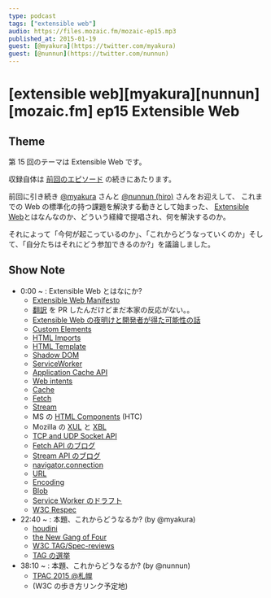 ```yaml
---
type: podcast
tags: ["extensible web"]
audio: https://files.mozaic.fm/mozaic-ep15.mp3
published_at: 2015-01-19
guest: [@myakura](https://twitter.com/myakura)
guest: [@nunnun](https://twitter.com/nunnun)
---
```


# [extensible web][myakura][nunnun][mozaic.fm] ep15 Extensible Web

## Theme

第 15 回のテーマは Extensible Web です。

収録自体は [前回のエピソード](http://mozaic.fm/post/108439721723/14-whatwg) の続きにあたります。

前回に引き続き [@myakura](https://twitter.com/myakura) さんと [@nunnun (hiro)](https://twitter.com/nunnun) さんをお迎えして、 これまでの Web の標準化の持つ課題を解決する動きとして始まった、 [Extensible Web](https://extensiblewebmanifesto.org/)とはなんなのか、どういう経緯で提唱され、何を解決するのか。

それによって「今何が起こっているのか」、「これからどうなっていくのか」そして、「自分たちはそれにどう参加できるのか?」を議論しました。

## Show Note

- 0:00 ~ : Extensible Web とはなにか?
  - [Extensible Web Manifesto](https://extensiblewebmanifesto.org/)
  - [翻訳](https://github.com/extensibleweb/manifesto/pull/3) を PR したんだけどまだ本家の反応がない。。
  - [Extensible Web の夜明けと開発者が得た可能性の話](http://jxck.hatenablog.com/entry/extendthewebforward)
  - [Custom Elements](http://w3c.github.io/webcomponents/spec/custom/)
  - [HTML Imports](http://w3c.github.io/webcomponents/spec/imports/)
  - [HTML Template](https://html.spec.whatwg.org/multipage/scripting.html%23the-template-element)
  - [Shadow DOM](http://w3c.github.io/webcomponents/spec/shadow/)
  - [ServiceWorker](http://www.w3.org/TR/service-workers/)
  - [Application Cache API](http://www.w3.org/TR/html5/browsers.html%23offline)
  - [Web intents](http://www.w3.org/TR/web-intents/)
  - [Cache](http://www.w3.org/TR/service-workers/%23cache-objects)
  - [Fetch](https://fetch.spec.whatwg.org/)
  - [Stream](https://streams.spec.whatwg.org/)
  - MS の [HTML Components](http://msdn.microsoft.com/en-us/library/ms531018.aspx) (HTC)
  - Mozilla の [XUL](https://developer.mozilla.org/ja/docs/XUL) と [XBL](https://developer.mozilla.org/ja/docs/XBL)
  - [TCP and UDP Socket API](http://www.w3.org/TR/raw-sockets/)
  - [Fetch API のブログ](http://jxck.hatenablog.com/entry/whatwg-fetch)
  - [Stream API のブログ](http://jxck.hatenablog.com/entry/whatwg-stream)
  - [navigator.connection](https://developer.mozilla.org/en-US/docs/Web/API/NetworkInformation.connection)
  - [URL](https://url.spec.whatwg.org)
  - [Encoding](https://encoding.spec.whatwg.org/)
  - [Blob](https://developer.mozilla.org/ja/docs/DOM/Blob)
  - [Service Worker のドラフト](http://www.w3.org/TR/service-workers/)
  - [W3C Respec](http://www.w3.org/respec/)
- 22:40 ~ : 本題、これからどうなるか? (by @myakura)
  - [houdini](http://lists.w3.org/Archives/Public/public-houdini/)
  - [the New Gang of Four](https://briankardell.wordpress.com/2012/12/07/the-new-gang-of-four/)
  - [W3C TAG/Spec-reviews](https://github.com/w3ctag/spec-reviews)
  - [TAG の選挙](http://www.w3.org/blog/news/archives/4304)
- 38:10 ~ : 本題、これからどうなるか? (by @nunnun)
  - [TPAC 2015 @札幌](http://www.w3.org/2015/11/TPAC/)
  - (W3C の歩き方リンク予定地)
